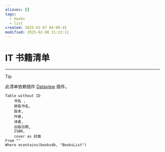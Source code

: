 ```yaml
---
aliases: []
tags:
  - books
  - list
created: 2025-02-07 04:09:45
modified: 2025-02-08 21:22:11
---
```


# IT 书籍清单

---

> [!tip] 
> 
> 此清单依赖插件 [Dataview](../../NoteSoft/Obsidian/Obsidian_Plugins_Note.md#Dataview) 插件。

```dataview
Table without ID
	书名 ,
	原版书名,
	版本,
	作者,
	译者,
	出版日期,
	ISBN,
	cover as 封面
From ""
Where econtains(booksdb, "BooksList")
```

